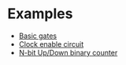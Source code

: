 # Examples

* [Basic gates](https://www.edaplayground.com/x/5L92)
* [Clock enable circuit](https://www.edaplayground.com/x/5LiJ)
* [N-bit Up/Down binary counter](https://www.edaplayground.com/x/5bgq)
